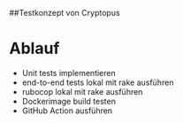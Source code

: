 ##Testkonzept von Cryptopus

# Ablauf

- Unit tests implementieren
- end-to-end tests lokal mit rake ausführen
- rubocop lokal mit rake ausführen
- Dockerimage build testen
- GitHub Action ausführen
